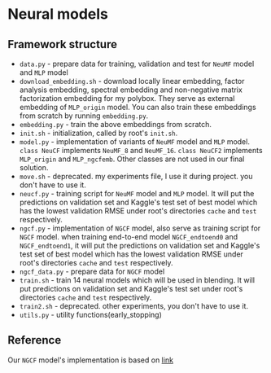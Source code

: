 # Neural models

## Framework structure
* `data.py` - prepare data for training, validation and test for `NeuMF` model and `MLP` model
* `download_embedding.sh` - download locally linear embedding, factor analysis embedding, spectral embedding and non-negative
matrix factorization embedding for my polybox. They serve as external embedding of `MLP_origin` model. You can also train
these embeddings from scratch by running `embedding.py`.
* `embedding.py` - train the above embeddings from scratch.
* `init.sh` - initialization, called by root's `init.sh`.
* `model.py` - implementation of variants of `NeuMF` model and `MLP` model. `class NeuCF` implements `NeuMF_8` and `NeuMF_16`.
`class NeuCF2` implements `MLP_origin` and `MLP_ngcfemb`. Other classes are not used in our final solution.
* `move.sh` - deprecated. my experiments file, I use it during project. you don't have to use it. 
* `neucf.py` - training script for `NeuMF` model and `MLP` model. It will put the predictions on validation set and Kaggle's
test set of best model which has the lowest validation RMSE under root's directories `cache` and `test` respectively.
* `ngcf.py` - implementation of `NGCF` model, also serve as training script for `NGCF` model. when training end-to-end model
`NGCF_endtoend0` and `NGCF_endtoend1`, it will put the predictions on validation set and Kaggle's
test set of best model which has the lowest validation RMSE under root's directories `cache` and `test` respectively.
* `ngcf_data.py` - prepare data for `NGCF` model
* `train.sh` - train 14 neural models which will be used in blending. It will put
predictions on validation set and Kaggle's test set under root's directories `cache` and `test` respectively.
* `train2.sh` - deprecated. other experiments, you don't have to use it.
* `utils.py` - utility functions(early_stopping)

## Reference
Our `NGCF` model's implementation is based on [link](https://github.com/xiangwang1223/neural_graph_collaborative_filtering)

